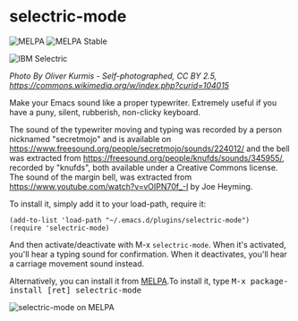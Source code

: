 # selectric-mode

![MELPA](https://melpa.org/packages/selectric-mode-badge.svg)
![MELPA Stable](https://stable.melpa.org/packages/selectric-mode-badge.svg)

![IBM
Selectric](https://upload.wikimedia.org/wikipedia/commons/9/9f/IBM_Selectric.jpg)

*Photo By Oliver Kurmis - Self-photographed, CC BY 2.5,
https://commons.wikimedia.org/w/index.php?curid=104015*

Make your Emacs sound like a proper typewriter. Extremely useful if you
have a puny, silent, rubberish, non-clicky keyboard.

The sound of the typewriter moving and typing was recorded by a person
nicknamed "secretmojo" and is available on
https://www.freesound.org/people/secretmojo/sounds/224012/ and the bell
was extracted from https://freesound.org/people/knufds/sounds/345955/,
recorded by "knufds", both available under a Creative Commons
license. The sound of the margin bell, was extracted from
https://www.youtube.com/watch?v=vOIPN70f_-I by Joe Heyming.

To install it, simply add it to your load-path, require it:

```elisp
(add-to-list 'load-path "~/.emacs.d/plugins/selectric-mode")
(require 'selectric-mode)
```

And then activate/deactivate with M-x `selectric-mode`. When it's
activated, you'll hear a typing sound for confirmation. When it
deactivates, you'll hear a carriage movement sound instead.

Alternatively, you can install it from [MELPA](https://melpa.org).To
install it, type <kbd>M-x package-install [ret] selectric-mode</kbd>

![selectric-mode on
MELPA](https://raw.githubusercontent.com/wiki/rbanffy/selectric-mode/melpa.png)
